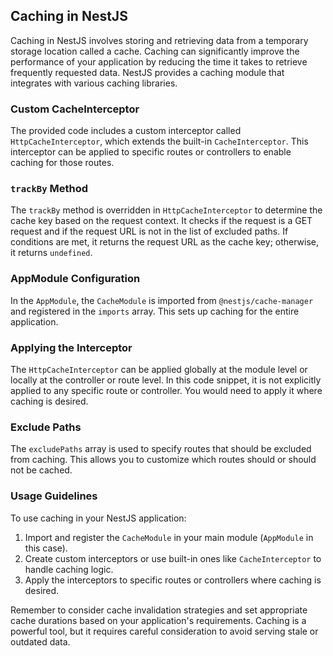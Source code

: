 ## Caching in NestJS

Caching in NestJS involves storing and retrieving data from a temporary storage location called a cache. Caching can significantly improve the performance of your application by reducing the time it takes to retrieve frequently requested data. NestJS provides a caching module that integrates with various caching libraries.

### Custom CacheInterceptor

The provided code includes a custom interceptor called `HttpCacheInterceptor`, which extends the built-in `CacheInterceptor`. This interceptor can be applied to specific routes or controllers to enable caching for those routes.

### `trackBy` Method

The `trackBy` method is overridden in `HttpCacheInterceptor` to determine the cache key based on the request context. It checks if the request is a GET request and if the request URL is not in the list of excluded paths. If conditions are met, it returns the request URL as the cache key; otherwise, it returns `undefined`.

### AppModule Configuration

In the `AppModule`, the `CacheModule` is imported from `@nestjs/cache-manager` and registered in the `imports` array. This sets up caching for the entire application.

### Applying the Interceptor

The `HttpCacheInterceptor` can be applied globally at the module level or locally at the controller or route level. In this code snippet, it is not explicitly applied to any specific route or controller. You would need to apply it where caching is desired.

### Exclude Paths

The `excludePaths` array is used to specify routes that should be excluded from caching. This allows you to customize which routes should or should not be cached.

### Usage Guidelines

To use caching in your NestJS application:

1. Import and register the `CacheModule` in your main module (`AppModule` in this case).
2. Create custom interceptors or use built-in ones like `CacheInterceptor` to handle caching logic.
3. Apply the interceptors to specific routes or controllers where caching is desired.

Remember to consider cache invalidation strategies and set appropriate cache durations based on your application's requirements. Caching is a powerful tool, but it requires careful consideration to avoid serving stale or outdated data.
```